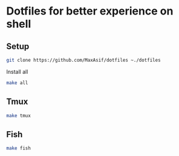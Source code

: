 # Dotfiles for better experience on shell

## Setup

```sh
git clone https://github.com/MaxAsif/dotfiles ~./dotfiles
```

Install all
```sh
make all
```

## Tmux
```sh
make tmux
```

## Fish
```sh
make fish
```
